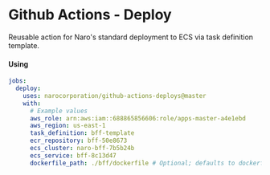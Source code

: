 # Github Actions - Deploy

Reusable action for Naro's standard deployment to ECS via task
definition template.

#### Using

```yaml
jobs:
  deploy:
    uses: narocorporation/github-actions-deploys@master
    with:
      # Example values
      aws_role: arn:aws:iam::688865856606:role/apps-master-a4e1ebd
      aws_region: us-east-1
      task_definition: bff-template
      ecr_repository: bff-50e8673
      ecs_cluster: naro-bff-7b5b24b
      ecs_service: bff-8c13d47
      dockerfile_path: ./bff/dockerfile # Optional; defaults to dockerfile
```
